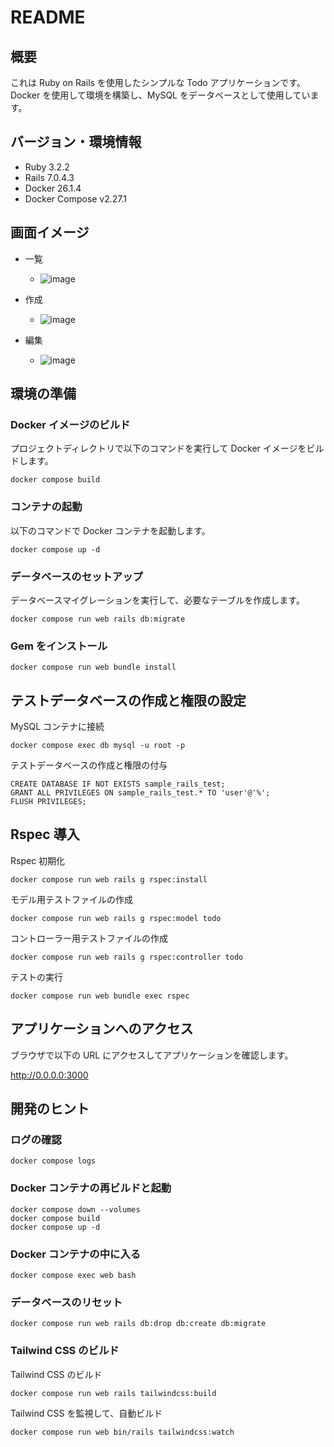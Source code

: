# README

## 概要

これは Ruby on Rails を使用したシンプルな Todo アプリケーションです。Docker を使用して環境を構築し、MySQL をデータベースとして使用しています。

## バージョン・環境情報

- Ruby 3.2.2
- Rails 7.0.4.3
- Docker 26.1.4
- Docker Compose v2.27.1

## 画面イメージ

- 一覧
  - ![image](https://github.com/Int314/rails_todo/assets/15305383/585d0351-4040-44db-b9f6-4f0a06c1a204)

- 作成
  - ![image](https://github.com/Int314/rails_todo/assets/15305383/0f9338ae-554b-407d-90b1-20563d8e27f1)

- 編集
  - ![image](https://github.com/Int314/rails_todo/assets/15305383/7d21151d-5407-45a0-8cfe-870d2d81f483)


## 環境の準備

### Docker イメージのビルド

プロジェクトディレクトリで以下のコマンドを実行して Docker イメージをビルドします。

```
docker compose build
```

### コンテナの起動

以下のコマンドで Docker コンテナを起動します。

```
docker compose up -d
```

### データベースのセットアップ

データベースマイグレーションを実行して、必要なテーブルを作成します。

```
docker compose run web rails db:migrate
```

### Gem をインストール

```
docker compose run web bundle install
```

## テストデータベースの作成と権限の設定

MySQL コンテナに接続

```
docker compose exec db mysql -u root -p
```

テストデータベースの作成と権限の付与

```
CREATE DATABASE IF NOT EXISTS sample_rails_test;
GRANT ALL PRIVILEGES ON sample_rails_test.* TO 'user'@'%';
FLUSH PRIVILEGES;
```

## Rspec 導入

Rspec 初期化

```
docker compose run web rails g rspec:install
```

モデル用テストファイルの作成

```
docker compose run web rails g rspec:model todo
```

コントローラー用テストファイルの作成

```
docker compose run web rails g rspec:controller todo
```

テストの実行

```
docker compose run web bundle exec rspec
```

## アプリケーションへのアクセス

ブラウザで以下の URL にアクセスしてアプリケーションを確認します。

http://0.0.0.0:3000

## 開発のヒント

### ログの確認

```
docker compose logs
```

### Docker コンテナの再ビルドと起動

```
docker compose down --volumes
docker compose build
docker compose up -d
```

### Docker コンテナの中に入る

```
docker compose exec web bash
```

### データベースのリセット

```
docker compose run web rails db:drop db:create db:migrate
```

### Tailwind CSS のビルド

Tailwind CSS のビルド

```
docker compose run web rails tailwindcss:build
```

Tailwind CSS を監視して、自動ビルド

```
docker compose run web bin/rails tailwindcss:watch
```
